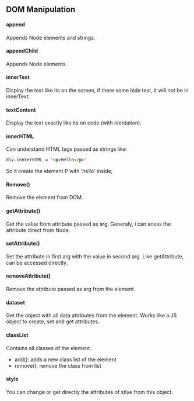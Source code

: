 ## DOM Manipulation

#### append
Appends Node elements and strings.

#### appendChild
Appends Node elements.

#### innerText
Display the text like its on the screen, if there some hide text, it will not be in innerText.

#### textContent
Display the text exactly like its on code (with identation).

#### innerHTML
Can understand HTML tags passed as strings like:

```html
div.innterHTML = '<p>Hello</p>'
```

So it create the element P with 'hello' inside;

#### Remove()
Remove the element from DOM.

#### getAttribute()
Get the value from attribute passed as arg.
Generaly, i can acess the attribute direct from Node.

#### setAttribute()
Set the attribute in first arg with the value in second arg.
Like getAttribute, can be accessed directly.

#### removeAttribute()
Remove the attribute passed as arg from the element.

#### dataset
Get the object with all data attributes from the element.
Works like a JS object to create, set and get attributes.

#### classList
Contains all classes of the element.

* add(): adds a new class list of the element
* remove(): remove the class from list

#### style
You can change or get directly the attributes of stlye from this object.
